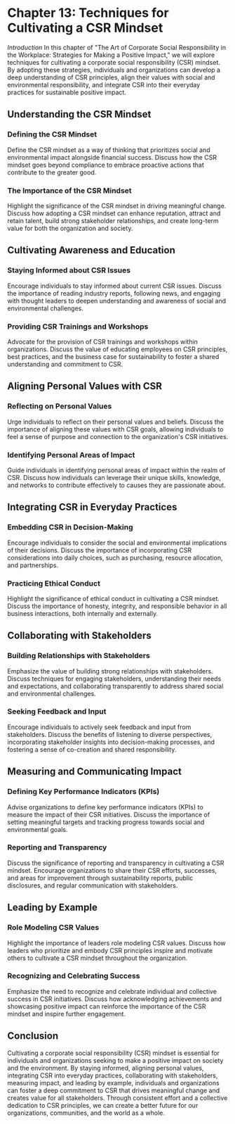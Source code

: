 Chapter 13: Techniques for Cultivating a CSR Mindset
====================================================

*Introduction* In this chapter of "The Art of Corporate Social Responsibility in the Workplace: Strategies for Making a Positive Impact," we will explore techniques for cultivating a corporate social responsibility (CSR) mindset. By adopting these strategies, individuals and organizations can develop a deep understanding of CSR principles, align their values with social and environmental responsibility, and integrate CSR into their everyday practices for sustainable positive impact.

Understanding the CSR Mindset
-----------------------------

### Defining the CSR Mindset

Define the CSR mindset as a way of thinking that prioritizes social and environmental impact alongside financial success. Discuss how the CSR mindset goes beyond compliance to embrace proactive actions that contribute to the greater good.

### The Importance of the CSR Mindset

Highlight the significance of the CSR mindset in driving meaningful change. Discuss how adopting a CSR mindset can enhance reputation, attract and retain talent, build strong stakeholder relationships, and create long-term value for both the organization and society.

Cultivating Awareness and Education
-----------------------------------

### Staying Informed about CSR Issues

Encourage individuals to stay informed about current CSR issues. Discuss the importance of reading industry reports, following news, and engaging with thought leaders to deepen understanding and awareness of social and environmental challenges.

### Providing CSR Trainings and Workshops

Advocate for the provision of CSR trainings and workshops within organizations. Discuss the value of educating employees on CSR principles, best practices, and the business case for sustainability to foster a shared understanding and commitment to CSR.

Aligning Personal Values with CSR
---------------------------------

### Reflecting on Personal Values

Urge individuals to reflect on their personal values and beliefs. Discuss the importance of aligning these values with CSR goals, allowing individuals to feel a sense of purpose and connection to the organization's CSR initiatives.

### Identifying Personal Areas of Impact

Guide individuals in identifying personal areas of impact within the realm of CSR. Discuss how individuals can leverage their unique skills, knowledge, and networks to contribute effectively to causes they are passionate about.

Integrating CSR in Everyday Practices
-------------------------------------

### Embedding CSR in Decision-Making

Encourage individuals to consider the social and environmental implications of their decisions. Discuss the importance of incorporating CSR considerations into daily choices, such as purchasing, resource allocation, and partnerships.

### Practicing Ethical Conduct

Highlight the significance of ethical conduct in cultivating a CSR mindset. Discuss the importance of honesty, integrity, and responsible behavior in all business interactions, both internally and externally.

Collaborating with Stakeholders
-------------------------------

### Building Relationships with Stakeholders

Emphasize the value of building strong relationships with stakeholders. Discuss techniques for engaging stakeholders, understanding their needs and expectations, and collaborating transparently to address shared social and environmental challenges.

### Seeking Feedback and Input

Encourage individuals to actively seek feedback and input from stakeholders. Discuss the benefits of listening to diverse perspectives, incorporating stakeholder insights into decision-making processes, and fostering a sense of co-creation and shared responsibility.

Measuring and Communicating Impact
----------------------------------

### Defining Key Performance Indicators (KPIs)

Advise organizations to define key performance indicators (KPIs) to measure the impact of their CSR initiatives. Discuss the importance of setting meaningful targets and tracking progress towards social and environmental goals.

### Reporting and Transparency

Discuss the significance of reporting and transparency in cultivating a CSR mindset. Encourage organizations to share their CSR efforts, successes, and areas for improvement through sustainability reports, public disclosures, and regular communication with stakeholders.

Leading by Example
------------------

### Role Modeling CSR Values

Highlight the importance of leaders role modeling CSR values. Discuss how leaders who prioritize and embody CSR principles inspire and motivate others to cultivate a CSR mindset throughout the organization.

### Recognizing and Celebrating Success

Emphasize the need to recognize and celebrate individual and collective success in CSR initiatives. Discuss how acknowledging achievements and showcasing positive impact can reinforce the importance of the CSR mindset and inspire further engagement.

Conclusion
----------

Cultivating a corporate social responsibility (CSR) mindset is essential for individuals and organizations seeking to make a positive impact on society and the environment. By staying informed, aligning personal values, integrating CSR into everyday practices, collaborating with stakeholders, measuring impact, and leading by example, individuals and organizations can foster a deep commitment to CSR that drives meaningful change and creates value for all stakeholders. Through consistent effort and a collective dedication to CSR principles, we can create a better future for our organizations, communities, and the world as a whole.
